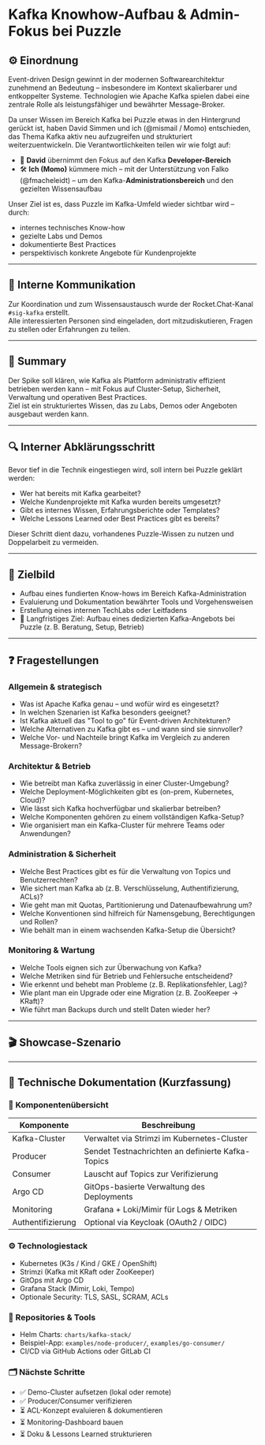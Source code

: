 # Kafka Knowhow-Aufbau & Admin-Fokus bei Puzzle

## ⚙️ Einordnung

Event-driven Design gewinnt in der modernen Softwarearchitektur zunehmend an Bedeutung – insbesondere im Kontext skalierbarer und entkoppelter Systeme. Technologien wie Apache Kafka spielen dabei eine zentrale Rolle als leistungsfähiger und bewährter Message-Broker.

Da unser Wissen im Bereich Kafka bei Puzzle etwas in den Hintergrund gerückt ist, haben David Simmen und ich (@mismail / Momo) entschieden, das Thema Kafka aktiv neu aufzugreifen und strukturiert weiterzuentwickeln. Die Verantwortlichkeiten teilen wir wie folgt auf:

- 🎯 **David** übernimmt den Fokus auf den Kafka **Developer-Bereich**
- 🛠️ **Ich (Momo)** kümmere mich – mit der Unterstützung von Falko (@fmacheleidt) – um den Kafka-**Administrationsbereich** und den gezielten Wissensaufbau

Unser Ziel ist es, dass Puzzle im Kafka-Umfeld wieder sichtbar wird – durch:

- internes technisches Know-how
- gezielte Labs und Demos
- dokumentierte Best Practices
- perspektivisch konkrete Angebote für Kundenprojekte

---

## 💬 Interne Kommunikation

Zur Koordination und zum Wissensaustausch wurde der Rocket.Chat-Kanal `#sig-kafka` erstellt.  
Alle interessierten Personen sind eingeladen, dort mitzudiskutieren, Fragen zu stellen oder Erfahrungen zu teilen.

---

## 📝 Summary

Der Spike soll klären, wie Kafka als Plattform administrativ effizient betrieben werden kann – mit Fokus auf Cluster-Setup, Sicherheit, Verwaltung und operativen Best Practices.  
Ziel ist ein strukturiertes Wissen, das zu Labs, Demos oder Angeboten ausgebaut werden kann.

---

## 🔍 Interner Abklärungsschritt

Bevor tief in die Technik eingestiegen wird, soll intern bei Puzzle geklärt werden:

- Wer hat bereits mit Kafka gearbeitet?
- Welche Kundenprojekte mit Kafka wurden bereits umgesetzt?
- Gibt es internes Wissen, Erfahrungsberichte oder Templates?
- Welche Lessons Learned oder Best Practices gibt es bereits?

Dieser Schritt dient dazu, vorhandenes Puzzle-Wissen zu nutzen und Doppelarbeit zu vermeiden.

---

## 🧭 Zielbild

- Aufbau eines fundierten Know-hows im Bereich Kafka-Administration
- Evaluierung und Dokumentation bewährter Tools und Vorgehensweisen
- Erstellung eines internen TechLabs oder Leitfadens
- 🔭 Langfristiges Ziel: Aufbau eines dedizierten Kafka-Angebots bei Puzzle (z. B. Beratung, Setup, Betrieb)

---

## ❓ Fragestellungen

### Allgemein & strategisch

- Was ist Apache Kafka genau – und wofür wird es eingesetzt?
- In welchen Szenarien ist Kafka besonders geeignet?
- Ist Kafka aktuell das "Tool to go" für Event-driven Architekturen?
- Welche Alternativen zu Kafka gibt es – und wann sind sie sinnvoller?
- Welche Vor- und Nachteile bringt Kafka im Vergleich zu anderen Message-Brokern?

### Architektur & Betrieb

- Wie betreibt man Kafka zuverlässig in einer Cluster-Umgebung?
- Welche Deployment-Möglichkeiten gibt es (on-prem, Kubernetes, Cloud)?
- Wie lässt sich Kafka hochverfügbar und skalierbar betreiben?
- Welche Komponenten gehören zu einem vollständigen Kafka-Setup?
- Wie organisiert man ein Kafka-Cluster für mehrere Teams oder Anwendungen?

### Administration & Sicherheit

- Welche Best Practices gibt es für die Verwaltung von Topics und Benutzerrechten?
- Wie sichert man Kafka ab (z. B. Verschlüsselung, Authentifizierung, ACLs)?
- Wie geht man mit Quotas, Partitionierung und Datenaufbewahrung um?
- Welche Konventionen sind hilfreich für Namensgebung, Berechtigungen und Rollen?
- Wie behält man in einem wachsenden Kafka-Setup die Übersicht?

### Monitoring & Wartung

- Welche Tools eignen sich zur Überwachung von Kafka?
- Welche Metriken sind für Betrieb und Fehlersuche entscheidend?
- Wie erkennt und behebt man Probleme (z. B. Replikationsfehler, Lag)?
- Wie plant man ein Upgrade oder eine Migration (z. B. ZooKeeper → KRaft)?
- Wie führt man Backups durch und stellt Daten wieder her?

---

## 🎬 Showcase-Szenario


---

## 📘 Technische Dokumentation (Kurzfassung)

### 🔧 Komponentenübersicht

| Komponente      | Beschreibung                                      |
|------------------|---------------------------------------------------|
| Kafka-Cluster    | Verwaltet via Strimzi im Kubernetes-Cluster      |
| Producer         | Sendet Testnachrichten an definierte Kafka-Topics |
| Consumer         | Lauscht auf Topics zur Verifizierung              |
| Argo CD          | GitOps-basierte Verwaltung des Deployments        |
| Monitoring       | Grafana + Loki/Mimir für Logs & Metriken          |
| Authentifizierung| Optional via Keycloak (OAuth2 / OIDC)             |

### ⚙️ Technologiestack

- Kubernetes (K3s / Kind / GKE / OpenShift)
- Strimzi (Kafka mit KRaft oder ZooKeeper)
- GitOps mit Argo CD
- Grafana Stack (Mimir, Loki, Tempo)
- Optionale Security: TLS, SASL, SCRAM, ACLs

### 📂 Repositories & Tools

- Helm Charts: `charts/kafka-stack/`
- Beispiel-App: `examples/node-producer/`, `examples/go-consumer/`
- CI/CD via GitHub Actions oder GitLab CI

### 🗂️ Nächste Schritte

- ✅ Demo-Cluster aufsetzen (lokal oder remote)
- ✅ Producer/Consumer verifizieren
- ⏳ ACL-Konzept evaluieren & dokumentieren
- ⏳ Monitoring-Dashboard bauen
- ⏳ Doku & Lessons Learned strukturieren
